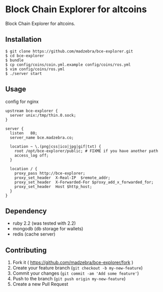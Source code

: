 # Block Chain Explorer for altcoins

Block Chain Explorer for altcoins.

## Installation

    $ git clone https://github.com/madzebra/bce-explorer.git
    $ cd bce-explorer
    $ bundle
    $ cp config/coins/coin.yml.example config/coins/ros.yml
    $ vim config/coins/ros.yml
    $ ./server start


## Usage

config for nginx

```
upstream bce-explorer {
  server unix:/tmp/thin.0.sock;
}

server {
  listen   80;
  server_name bce.madzebra.co;

  location ~ \.(png|css|ico|jpg|gif|txt) {
    root /opt/bce-explorer/public; # FIXME if you have another path
    access_log off;
  }

  location / {
    proxy_pass http://bce-explorer;
    proxy_set_header  X-Real-IP  $remote_addr;
    proxy_set_header  X-Forwarded-For $proxy_add_x_forwarded_for;
    proxy_set_header  Host $http_host;
  }
}
```

## Dependency

* ruby 2.2 (was tested with 2.2)
* mongodb (db storage for wallets)
* redis (cache server)

## Contributing

1. Fork it ( https://github.com/madzebra/bce-explorer/fork )
2. Create your feature branch (`git checkout -b my-new-feature`)
3. Commit your changes (`git commit -am 'Add some feature'`)
4. Push to the branch (`git push origin my-new-feature`)
5. Create a new Pull Request
